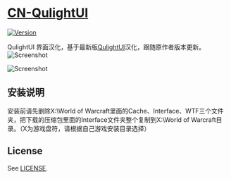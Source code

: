 # [CN-QulightUI](https://github.com/davymai/CN-QulightUI)

[![Version](http://img04.taobaocdn.com/imgextra/i4/40190388/TB2gsZLbFXXXXcZXXXXXXXXXXXX_!!40190388.png)](https://github.com/davymai/CN-QulightUI)

QulightUI 界面汉化，基于最新版[QulightUI](http://qulightui.org/)汉化，跟随原作者版本更新。
![Screenshot](http://img03.taobaocdn.com/imgextra/i3/40190388/TB2GKIAbFXXXXaUXpXXXXXXXXXX_!!40190388.jpg)

![Screenshot](http://img03.taobaocdn.com/imgextra/i3/40190388/TB2KVwJbFXXXXbwXXXXXXXXXXXX_!!40190388.jpg)

## 安装说明

安装前请先删除X:\World of Warcraft里面的Cache、Interface、WTF三个文件夹，把下载的压缩包里面的Interface文件夹整个复制到X:\World of Warcraft目录。（X为游戏盘符，请根据自己游戏安装目录选择）
## License

See [LICENSE](https://github.com/davymai/CN-QulightUI/blob/master/LICENSE).
